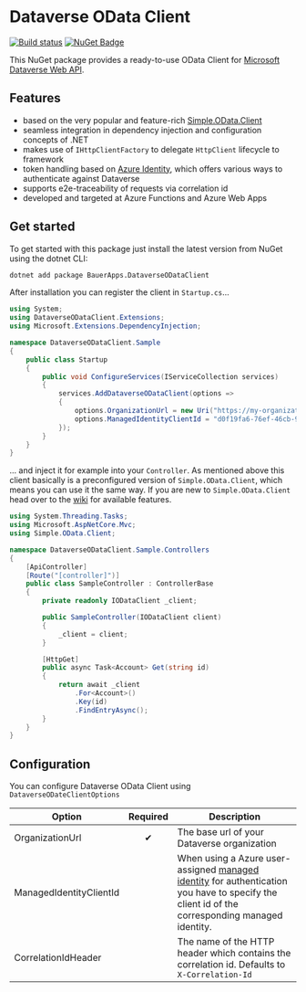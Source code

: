 # Dataverse OData Client

[![Build status](https://github.com/LarsBauer/DataverseODataClient/actions/workflows/dotnet.yml/badge.svg)](https://github.com/LarsBauer/DataverseODataClient/actions/workflows/dotnet.yml)
[![NuGet Badge](https://buildstats.info/nuget/BauerApps.DataverseODataClient)](https://www.nuget.org/packages/BauerApps.DataverseODataClient/)

This NuGet package provides a ready-to-use OData Client for [Microsoft Dataverse Web API](https://docs.microsoft.com/en-us/powerapps/developer/data-platform/webapi/overview).

## Features

- based on the very popular and feature-rich [Simple.OData.Client](https://github.com/simple-odata-client/Simple.OData.Client)
- seamless integration in dependency injection and configuration concepts of .NET
- makes use of `IHttpClientFactory` to delegate `HttpClient` lifecycle to framework
- token handling based on [Azure Identity](https://docs.microsoft.com/en-us/dotnet/api/overview/azure/identity-readme), which offers various ways to authenticate against Dataverse
- supports e2e-traceability of requests via correlation id
- developed and targeted at Azure Functions and Azure Web Apps

## Get started

To get started with this package just install the latest version from NuGet using the dotnet CLI:

```bash
dotnet add package BauerApps.DataverseODataClient
```

After installation you can register the client in `Startup.cs`...

```csharp
using System;
using DataverseODataClient.Extensions;
using Microsoft.Extensions.DependencyInjection;

namespace DataverseODataClient.Sample
{
    public class Startup
    {
        public void ConfigureServices(IServiceCollection services)
        {
            services.AddDataverseODataClient(options =>
            {
                options.OrganizationUrl = new Uri("https://my-organization.crm4.dynamics.com");
                options.ManagedIdentityClientId = "d0f19fa6-76ef-46cb-93ac-fcde5a4a6143"; // optional
            });
        }
    }
}
```

... and inject it for example into your `Controller`. As mentioned above this client basically is a preconfigured version of `Simple.OData.Client`, which means you can use it the same way. If you are new to `Simple.OData.Client` head over to the [wiki](https://github.com/simple-odata-client/Simple.OData.Client/wiki) for available features.

```csharp
using System.Threading.Tasks;
using Microsoft.AspNetCore.Mvc;
using Simple.OData.Client;

namespace DataverseODataClient.Sample.Controllers
{
    [ApiController]
    [Route("[controller]")]
    public class SampleController : ControllerBase
    {
        private readonly IODataClient _client;

        public SampleController(IODataClient client)
        {
            _client = client;
        }

        [HttpGet]
        public async Task<Account> Get(string id)
        {
            return await _client
                .For<Account>()
                .Key(id)
                .FindEntryAsync();
        }
    }
}
```

## Configuration

You can configure Dataverse OData Client using `DataverseODateClientOptions`

| Option                  | Required | Description                                                                                                                                                                                                                                          |
| ----------------------- | :------: | ---------------------------------------------------------------------------------------------------------------------------------------------------------------------------------------------------------------------------------------------------- |
| OrganizationUrl         |    ✔     | The base url of your Dataverse organization                                                                                                                                                                                                          |
| ManagedIdentityClientId |          | When using a Azure user-assigned [managed identity](https://docs.microsoft.com/en-us/azure/active-directory/managed-identities-azure-resources/overview) for authentication you have to specify the client id of the corresponding managed identity. |
| CorrelationIdHeader     |          | The name of the HTTP header which contains the correlation id. Defaults to `X-Correlation-Id`                                                                                                                                                        |

